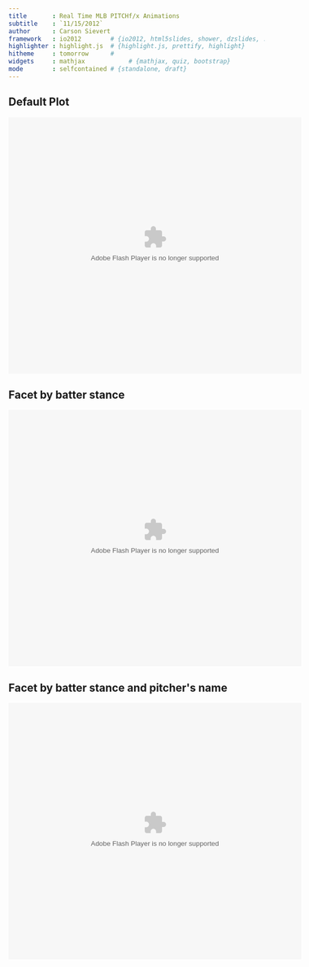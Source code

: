 ```yaml
---
title       : Real Time MLB PITCHf/x Animations
subtitle    : `11/15/2012`
author      : Carson Sievert
framework   : io2012        # {io2012, html5slides, shower, dzslides, ...}
highlighter : highlight.js  # {highlight.js, prettify, highlight}
hitheme     : tomorrow      # 
widgets     : mathjax            # {mathjax, quiz, bootstrap}
mode        : selfcontained # {standalone, draft}
---
```









## Default Plot

<div align = "center">
 <embed width="576" height="504" name="plugin" src="figure/animate1.swf" type="application/x-shockwave-flash"> 
</div>


## Facet by batter stance

<div align = "center">
 <embed width="576" height="504" name="plugin" src="figure/animate2.swf" type="application/x-shockwave-flash"> 
</div>


## Facet by batter stance and pitcher's name

<div align = "center">
 <embed width="576" height="504" name="plugin" src="figure/animate3.swf" type="application/x-shockwave-flash"> 
</div>

